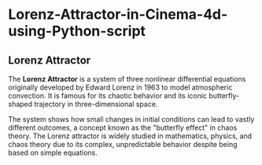 # Lorenz-Attractor-in-Cinema-4d-using-Python-script
## Lorenz Attractor

The **Lorenz Attractor** is a system of three nonlinear differential equations originally developed by Edward Lorenz in 1963 to model atmospheric convection. It is famous for its chaotic behavior and its iconic butterfly-shaped trajectory in three-dimensional space.

The system shows how small changes in initial conditions can lead to vastly different outcomes, a concept known as the "butterfly effect" in chaos theory. The Lorenz attractor is widely studied in mathematics, physics, and chaos theory due to its complex, unpredictable behavior despite being based on simple equations.
